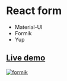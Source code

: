 # React form
  - Material-UI
  - Formik
  - Yup

## [Live demo](https://kbadr1.github.io/Formik/)

<a href="#">![formik](https://user-images.githubusercontent.com/67501111/146149856-0b463552-4ea0-487a-b998-dae631a59c7e.gif)</a>
